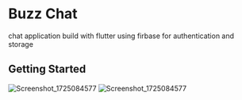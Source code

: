 # Buzz Chat

chat application build with flutter 
using firbase for authentication and storage
## Getting Started


![Screenshot_1725084577](https://github.com/user-attachments/assets/9418174b-76df-43d2-b4e4-283fb3849714) ![Screenshot_1725084577](https://github.com/user-attachments/assets/fcfabc25-99fd-443f-ba9e-ecf6f2f288ab)

